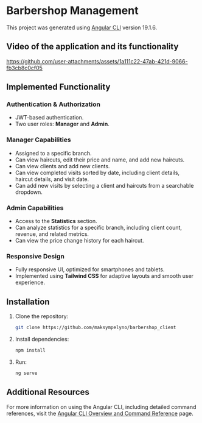 # Barbershop Management 

This project was generated using [Angular CLI](https://github.com/angular/angular-cli) version 19.1.6.


## Video of the application and its functionality
https://github.com/user-attachments/assets/1a111c22-47ab-421d-9066-fb3cb8c0cf05

## Implemented Functionality  

### Authentication & Authorization  
- JWT-based authentication.  
- Two user roles: **Manager** and **Admin**.  

### Manager Capabilities  
- Assigned to a specific branch.  
- Can view haircuts, edit their price and name, and add new haircuts.  
- Can view clients and add new clients.  
- Can view completed visits sorted by date, including client details, haircut details, and visit date.  
- Can add new visits by selecting a client and haircuts from a searchable dropdown.  

### Admin Capabilities  
- Access to the **Statistics** section.  
- Can analyze statistics for a specific branch, including client count, revenue, and related metrics.  
- Can view the price change history for each haircut.  

### Responsive Design  
- Fully responsive UI, optimized for smartphones and tablets.  
- Implemented using **Tailwind CSS** for adaptive layouts and smooth user experience.

  
## Installation
1. Clone the repository:
   ```bash
   git clone https://github.com/maksympelyno/barbershop_client
   ```
2. Install dependencies:
   ```bash
   npm install
3. Run:
   ```bash
   ng serve

## Additional Resources

For more information on using the Angular CLI, including detailed command references, visit the [Angular CLI Overview and Command Reference](https://angular.dev/tools/cli) page.

